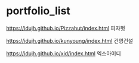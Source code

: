 # portfolio_list

https://idujh.github.io/Pizzahut/index.html 피자헛

https://idujh.github.io/kunyoung/index.html 건영건설

https://idujh.github.io/xid/index.html 엑스아이디
